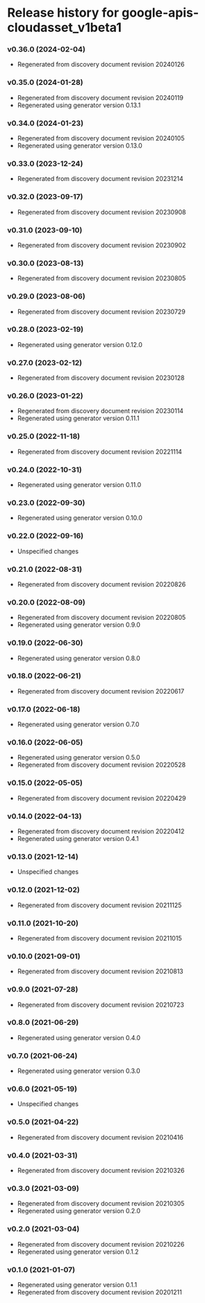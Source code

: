 # Release history for google-apis-cloudasset_v1beta1

### v0.36.0 (2024-02-04)

* Regenerated from discovery document revision 20240126

### v0.35.0 (2024-01-28)

* Regenerated from discovery document revision 20240119
* Regenerated using generator version 0.13.1

### v0.34.0 (2024-01-23)

* Regenerated from discovery document revision 20240105
* Regenerated using generator version 0.13.0

### v0.33.0 (2023-12-24)

* Regenerated from discovery document revision 20231214

### v0.32.0 (2023-09-17)

* Regenerated from discovery document revision 20230908

### v0.31.0 (2023-09-10)

* Regenerated from discovery document revision 20230902

### v0.30.0 (2023-08-13)

* Regenerated from discovery document revision 20230805

### v0.29.0 (2023-08-06)

* Regenerated from discovery document revision 20230729

### v0.28.0 (2023-02-19)

* Regenerated using generator version 0.12.0

### v0.27.0 (2023-02-12)

* Regenerated from discovery document revision 20230128

### v0.26.0 (2023-01-22)

* Regenerated from discovery document revision 20230114
* Regenerated using generator version 0.11.1

### v0.25.0 (2022-11-18)

* Regenerated from discovery document revision 20221114

### v0.24.0 (2022-10-31)

* Regenerated using generator version 0.11.0

### v0.23.0 (2022-09-30)

* Regenerated using generator version 0.10.0

### v0.22.0 (2022-09-16)

* Unspecified changes

### v0.21.0 (2022-08-31)

* Regenerated from discovery document revision 20220826

### v0.20.0 (2022-08-09)

* Regenerated from discovery document revision 20220805
* Regenerated using generator version 0.9.0

### v0.19.0 (2022-06-30)

* Regenerated using generator version 0.8.0

### v0.18.0 (2022-06-21)

* Regenerated from discovery document revision 20220617

### v0.17.0 (2022-06-18)

* Regenerated using generator version 0.7.0

### v0.16.0 (2022-06-05)

* Regenerated using generator version 0.5.0
* Regenerated from discovery document revision 20220528

### v0.15.0 (2022-05-05)

* Regenerated from discovery document revision 20220429

### v0.14.0 (2022-04-13)

* Regenerated from discovery document revision 20220412
* Regenerated using generator version 0.4.1

### v0.13.0 (2021-12-14)

* Unspecified changes

### v0.12.0 (2021-12-02)

* Regenerated from discovery document revision 20211125

### v0.11.0 (2021-10-20)

* Regenerated from discovery document revision 20211015

### v0.10.0 (2021-09-01)

* Regenerated from discovery document revision 20210813

### v0.9.0 (2021-07-28)

* Regenerated from discovery document revision 20210723

### v0.8.0 (2021-06-29)

* Regenerated using generator version 0.4.0

### v0.7.0 (2021-06-24)

* Regenerated using generator version 0.3.0

### v0.6.0 (2021-05-19)

* Unspecified changes

### v0.5.0 (2021-04-22)

* Regenerated from discovery document revision 20210416

### v0.4.0 (2021-03-31)

* Regenerated from discovery document revision 20210326

### v0.3.0 (2021-03-09)

* Regenerated from discovery document revision 20210305
* Regenerated using generator version 0.2.0

### v0.2.0 (2021-03-04)

* Regenerated from discovery document revision 20210226
* Regenerated using generator version 0.1.2

### v0.1.0 (2021-01-07)

* Regenerated using generator version 0.1.1
* Regenerated from discovery document revision 20201211


